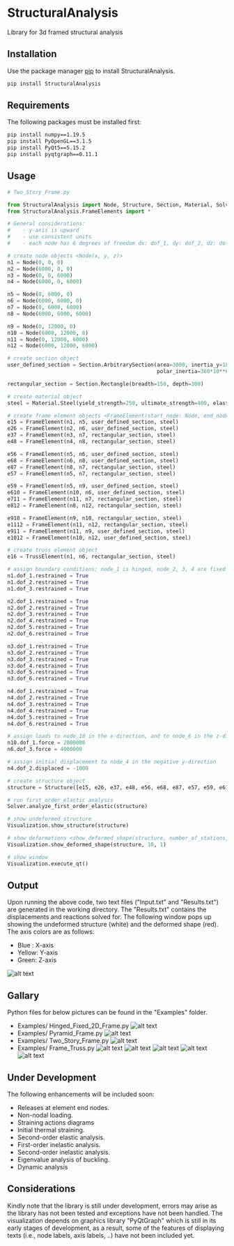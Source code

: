 # StructuralAnalysis
 Library for 3d framed structural analysis

## Installation

Use the package manager [pip](https://pip.pypa.io/en/stable/) to install StructuralAnalysis.

```bash
pip install StructuralAnalysis
```

## Requirements
The following packages must be installed first:

```bash
pip install numpy==1.19.5
pip install PyOpenGL==3.1.5
pip install PyQt5==5.15.2
pip install pyqtgraph==0.11.1
```
## Usage

```python
# Two_Story_Frame.py

from StructuralAnalysis import Node, Structure, Section, Material, Solver, Visualization
from StructuralAnalysis.FrameElements import *

# General considerations:
#    - y-axis is upward
#    - use consistent units
#    - each node has 6 degrees of freedom dx: dof_1, dy: dof_2, dz: dof_3, rx: dof_4, ry: dof_5, rz: dof_6

# create node objects <Node(x, y, z)>
n1 = Node(0, 0, 0)
n2 = Node(6000, 0, 0)
n3 = Node(0, 0, 6000)
n4 = Node(6000, 0, 6000)

n5 = Node(0, 6000, 0)
n6 = Node(6000, 6000, 0)
n7 = Node(0, 6000, 6000)
n8 = Node(6000, 6000, 6000)

n9 = Node(0, 12000, 0)
n10 = Node(6000, 12000, 0)
n11 = Node(0, 12000, 6000)
n12 = Node(6000, 12000, 6000)

# create section object
user_defined_section = Section.ArbitrarySection(area=3000, inertia_y=180 * 10 ** 6, inertia_z=180 * 10 ** 6,
                                                polar_inertia=360*10**6, warping_rigidity=0)

rectangular_section = Section.Rectangle(breadth=150, depth=300)

# create material object
steel = Material.Steel(yield_strength=250, ultimate_strength=400, elasticity_modulus=200000, poissons_ratio=0.2)

# create frame element objects <FrameElement(start_node: Node, end_node: Node, section: Section, material: Material)>
e15 = FrameElement(n1, n5, user_defined_section, steel)
e26 = FrameElement(n2, n6, user_defined_section, steel)
e37 = FrameElement(n3, n7, rectangular_section, steel)
e48 = FrameElement(n4, n8, rectangular_section, steel)

e56 = FrameElement(n5, n6, user_defined_section, steel)
e68 = FrameElement(n6, n8, user_defined_section, steel)
e87 = FrameElement(n8, n7, rectangular_section, steel)
e57 = FrameElement(n5, n7, rectangular_section, steel)

e59 = FrameElement(n5, n9, user_defined_section, steel)
e610 = FrameElement(n10, n6, user_defined_section, steel)
e711 = FrameElement(n11, n7, rectangular_section, steel)
e812 = FrameElement(n8, n12, rectangular_section, steel)

e910 = FrameElement(n9, n10, rectangular_section, steel)
e1112 = FrameElement(n11, n12, rectangular_section, steel)
e911 = FrameElement(n11, n9, user_defined_section, steel)
e1012 = FrameElement(n10, n12, user_defined_section, steel)

# create truss element object
e16 = TrussElement(n1, n6, rectangular_section, steel)

# assign boundary conditions; node_1 is hinged, node_2, 3, 4 are fixed
n1.dof_1.restrained = True
n1.dof_2.restrained = True
n1.dof_3.restrained = True

n2.dof_1.restrained = True
n2.dof_2.restrained = True
n2.dof_3.restrained = True
n2.dof_4.restrained = True
n2.dof_5.restrained = True
n2.dof_6.restrained = True

n3.dof_1.restrained = True
n3.dof_2.restrained = True
n3.dof_3.restrained = True
n3.dof_4.restrained = True
n3.dof_5.restrained = True
n3.dof_6.restrained = True

n4.dof_1.restrained = True
n4.dof_2.restrained = True
n4.dof_3.restrained = True
n4.dof_4.restrained = True
n4.dof_5.restrained = True
n4.dof_6.restrained = True

# assign loads to node_10 in the x-direction, and to node_6 in the z-direction
n10.dof_1.force = 2000000
n6.dof_3.force = 4000000

# assign initial displacement to node_4 in the negative y-direction
n4.dof_2.displaced = -1000

# create structure object
structure = Structure([e15, e26, e37, e48, e56, e68, e87, e57, e59, e610, e711, e812, e910, e1112, e911, e1012, e16])

# run first_order_elastic analysis
Solver.analyze_first_order_elastic(structure)

# show undeformed structure
Visualization.show_structure(structure)

# show deformations <show_deformed_shape(structure, number_of_stations, scale)>
Visualization.show_deformed_shape(structure, 10, 1)

# show window
Visualization.execute_qt()


```
## Output
Upon running the above code, two text files ("Input.txt" and "Results.txt") are generated in the working directory.
The "Results.txt" contains the displacements and reactions solved for. The following window pops up showing the undeformed structure 
(white) and the deformed shape (red).
The axis colors are as follows:
- Blue : X-axis
- Yellow: Y-axis
- Green: Z-axis
 
![alt text](https://github.com/Hazem-Kassab/StructuralAnalysis/blob/master/Examples/Two_Story_Frame.JPG?raw=true)

## Gallary
Python files for below pictures can be found in the "Examples" folder.
* Examples/ Hinged_Fixed_2D_Frame.py
![alt text](https://github.com/Hazem-Kassab/StructuralAnalysis/blob/master/Examples/Hinged_Fixed_2D_Frame.JPG?raw=true)
* Examples/ Pyramid_Frame.py
![alt text](https://github.com/Hazem-Kassab/StructuralAnalysis/blob/master/Examples/Pyramid_Frame.JPG?raw=true)
* Examples/ Two_Story_Frame.py
![alt text](https://github.com/Hazem-Kassab/StructuralAnalysis/blob/master/Examples/Two_Story_Frame.JPG?raw=true)
* Examples/ Frame_Truss.py
![alt text](https://github.com/Hazem-Kassab/StructuralAnalysis/blob/master/Examples/Humburg-Germany-Airport-Terminal.jpg?raw=true)
![alt text](https://github.com/Hazem-Kassab/StructuralAnalysis/blob/master/Examples/Humburg-Germany-Airport-Draft.JPG?raw=true)
![alt text](https://github.com/Hazem-Kassab/StructuralAnalysis/blob/master/Examples/Frame_Truss.JPG?raw=true)
![alt text](https://github.com/Hazem-Kassab/StructuralAnalysis/blob/master/Examples/Frame_Truss_Deformed_Shape.JPG?raw=true)
![alt text](https://github.com/Hazem-Kassab/StructuralAnalysis/blob/master/Examples/Hamburg_Airport_Prototype.JPG?raw=true)



## Under Development
The following enhancements will be included soon:
 * Releases at element end nodes.
 * Non-nodal loading.
 * Straining actions diagrams
 * Initial thermal straining.
 * Second-order elastic analysis.
 * First-order inelastic analysis.
 * Second-order inelastic analysis.
 * Eigenvalue analysis of buckling.
 * Dynamic analysis
 
## Considerations
Kindly note that the library is still under development, errors may arise as
the library has not been tested and exceptions have not been handled. The visualization depends on graphics library 
"PyQtGraph" which is still in its early stages of development, as a result, some of the features of displaying texts
(i.e., node labels, axis labels, ..) have not been included yet.
